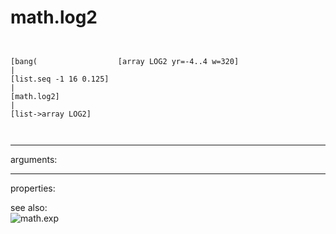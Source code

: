 # math.log2

```


[bang(                  [array LOG2 yr=-4..4 w=320]
|
[list.seq -1 16 0.125]
|
[math.log2]
|
[list->array LOG2]

            
```
---
arguments:


---
properties:


see also:<br>
![math.exp]("img/object_math.exp.png")
